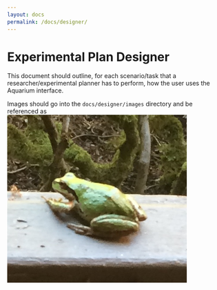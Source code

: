 ```yaml
---
layout: docs
permalink: /docs/designer/
---
```


# Experimental Plan Designer

This document should outline, for each scenario/task that a researcher/experimental planner has to perform, how the user uses the Aquarium interface.

Images should go into the `docs/designer/images` directory and be referenced as
![The Aquarium planner View](images/planner_tab.jpg "The planner tab")